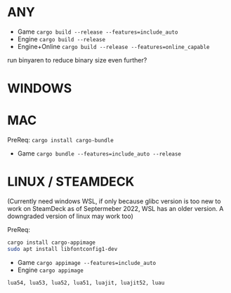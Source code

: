# ANY

- Game `cargo build --release --features=include_auto`
- Engine `cargo build --release`
- Engine+Online `cargo build --release --features=online_capable`

run binyaren to reduce binary size even further?

# WINDOWS

# MAC

PreReq: `cargo install cargo-bundle`

- Game `cargo bundle --features=include_auto --release`

# LINUX / STEAMDECK

(Currently need windows WSL, if only because glibc version is too new to work on SteamDeck as of Septermeber 2022, WSL has an older version. A downgraded version of linux may work too)

PreReq:

```bash
cargo install cargo-appimage
sudo apt install libfontconfig1-dev
```

- Game `cargo appimage --features=include_auto`
- Engine `cargo appimage`

`lua54, lua53, lua52, lua51, luajit, luajit52, luau`
